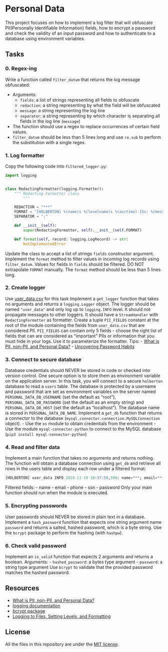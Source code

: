 # Personal Data
This project focuses on how to implement a log filter that will obfuscate PII(Personally Identifiable Information) fields, how to encrypt a password and check the validity of an input password and how to authenticate to a database using environment variables.

## Tasks
### 0. Regex-ing
Write a function called `filter_datum` that returns the log message obfuscated: 
- Arguments: 
  - `fields`: a list of strings representing all fields to obfuscate
  - `redaction`: a string representing by what the field will be obfuscated
  - `message`: a string representing the log line
  - `separator`: a string representing by which character is separating all fields in the log line (`message`)
- The function should use a regex to replace occurrences of certain field values.
- `filter_datum` should be less than 5 lines long and use `re.sub` to perform the substitution with a single regex.

### 1. Log formatter
Copy the following code into `filtered_logger.py`:
```python
import logging


class RedactingFormatter(logging.Formatter):
    """ Redacting Formatter class
        """

    REDACTION = "***"
    FORMAT = "[HOLBERTON] %(name)s %(levelname)s %(asctime)-15s: %(message)s"
    SEPARATOR = ";"

    def __init__(self):
        super(RedactingFormatter, self).__init__(self.FORMAT)

    def format(self, record: logging.LogRecord) -> str:
        NotImplementedError
```
Update the class to accept a list of strings `fields` constructor argument.
Implement the `format` method to filter values in incoming log records using `filter_datum`. Values for fields in `fields` should be filtered.
DO NOT extrapolate `FORMAT` manually. The `format` method should be less than 5 lines long.

### 2. Create logger
Use [user_data.csv](user_data.csv) for this task
Implement a `get_logger` function that takes no arguments and returns a `logging.Logger` object.
The logger should be named `"user_data"` and only log up to `logging.INFO` level. It should not propagate messages to other loggers. It should have a `StreamHandler` with `RedactingFormatter` as formatter.
Create a tuple `PII_FIELDS` constant at the root of the module containing the fields from `user_data.csv` that are considered PII. `PII_FIELDS` can contain only 5 fields - choose the right list of fields that can are considered as “important” PIIs or information that you must hide in your logs. Use it to parameterize the formatter.
Tips:
    - [What is PII, non-PII, and Personal Data?](https://piwik.pro/blog/what-is-pii-personal-data/)
    - [Uncovering Password Habits](https://www.digitalguardian.com/blog/uncovering-password-habits-are-users-password-security-habits-improving-infographic)

### 3. Connect to secure database
Database credentials should NEVER be stored in code or checked into version control. One secure option is to store them as environment variable on the application server.
In this task, you will connect to a secure `holberton` database to read a `users` table. The database is protected by a username and password that are set as environment variables on the server named `PERSONAL_DATA_DB_USERNAME` (set the default as “root”), `PERSONAL_DATA_DB_PASSWORD` (set the default as an empty string) and `PERSONAL_DATA_DB_HOST` (set the default as “localhost”). 
The database name is stored in `PERSONAL_DATA_DB_NAME`.
Implement a `get_db` function that returns a connector to the database (`mysql.connector.connection.MySQLConnection` object).
    - Use the `os` module to obtain credentials from the environment
    - Use the module `mysql-connector-python` to connect to the MySQL database (`pip3 install mysql-connector-python`)

### 4. Read and filter data
Implement a main function that takes no arguments and returns nothing.
The function will obtain a database connection using `get_db` and retrieve all rows in the users table and display each row under a filtered format:
```sql
[HOLBERTON] user_data INFO 2019-11-19 18:37:59,596: name=***; email=***; phone=***; ssn=***; password=***; ip=e848:e856:4e0b:a056:54ad:1e98:8110:ce1b; last_login=2019-11-14T06:16:24; user_agent=Mozilla/5.0 (compatible; MSIE 9.0; Windows NT 6.1; WOW64; Trident/5.0; KTXN);
```
Filtered fields:
    - name
    - email
    - phone
    - ssn
    - password
Only your main function should run when the module is executed.

### 5. Encrypting passwords
User passwords should NEVER be stored in plain text in a database.
Implement a `hash_password` function that expects one string argument name `password` and returns a salted, hashed password, which is a byte string.
Use the `bcrypt` package to perform the hashing (with `hashpw`).

### 6. Check valid password
Implement an `is_valid` function that expects 2 arguments and returns a boolean.
Arguments:
    - `hashed_password`: a bytes type argument
    - `password`: a string type argument
Use `bcrypt` to validate that the provided password matches the hashed password.

## Resources
- [What is PII, non-PII, and Personal Data?](https://piwik.pro/blog/what-is-pii-personal-data/)
- [logging documentation](https://docs.python.org/3/library/logging.html)
- [bcrypt package](https://github.com/pyca/bcrypt/)
- [Logging to Files, Setting Levels, and Formatting](https://www.youtube.com/watch?v=-ARI4Cz-awo)

## License
All the files in this repository are under the [MIT license](../LICENSE).
